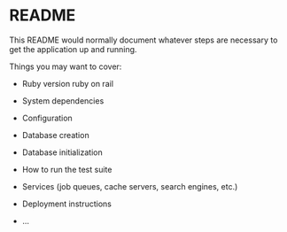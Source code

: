 # README

This README would normally document whatever steps are necessary to get the
application up and running.

Things you may want to cover:

* Ruby version
ruby on rail
* System dependencies

* Configuration

* Database creation

* Database initialization

* How to run the test suite

* Services (job queues, cache servers, search engines, etc.)

* Deployment instructions

* ...
